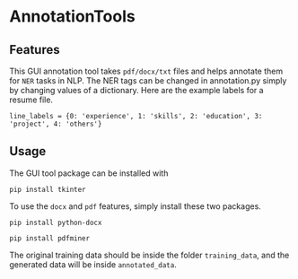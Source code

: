 # AnnotationTools
## Features
This GUI annotation tool takes `pdf/docx/txt` files and helps annotate them
for `NER` tasks in NLP. The NER tags can be changed in annotation.py simply
by changing values of a dictionary.
Here are the example labels for a resume file.
```python3
line_labels = {0: 'experience', 1: 'skills', 2: 'education', 3: 'project', 4: 'others'}
```
## Usage
The GUI tool package can be installed with
```commandline
pip install tkinter
```
To use the `docx` and `pdf` features, simply install these two packages.
```commandline
pip install python-docx
```
```commandline
pip install pdfminer
```
The original training data should be inside the folder `training_data`,
and the generated data will be inside `annotated_data`.